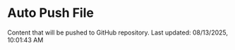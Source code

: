 # Auto Push File

Content that will be pushed to GitHub repository.
Last updated: 08/13/2025, 10:01:43 AM